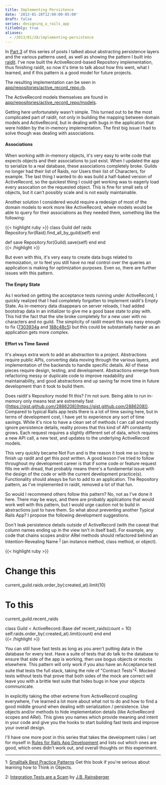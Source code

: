 ```yaml
---
title: Implementing Persistence
date: '2013-01-28T12:00:00-05:00'
draft: false
series: designing_a_rails_app
titleOnly: true
aliases:
  - /2013/01/28/implementing-persistence
---
```


In [Part 3](/articles/2012/07/13/abstract_persistence_logic) of this series of posts I talked about abstracting persistence layers and the various patterns used, as well as showing the pattern I built into [raidit](http://github.com/jasonroelofs/raidit). I've now built the ActiveRecord-based Repository implementation, thus finishing raidit, so now it's time to talk about how this went, what I learned, and if this pattern is a good model for future projects.

The resulting implementation can be seen in [app/repositories/active_record_repo.rb](https://github.com/jasonroelofs/raidit/blob/master/app/repositories/active_record_repo.rb).

The ActiveRecord models themselves are found in [app/repositories/active_record_repo/models](https://github.com/jasonroelofs/raidit/tree/master/app/repositories/active_record_repo/models).

Getting here unfortunately wasn't simple. This turned out to be the most complicated part of raidit, not only in building the mapping between domain models and ActiveRecord, but in dealing with bugs in the application that were hidden by the in-memory implementation. The first big issue I had to solve though was dealing with associations.

#### Associations

When working with in-memory objects, it's very easy to write code that expects objects and their associations to just exist. When I updated the app to serialize to a real database, these associations completely broke. Guilds no longer had their list of Raids, nor Users their list of Characters, for example. The last thing I wanted to do was build a half-baked version of ActiveRecord, so the quickest thing I could get working was to eagerly load every assocation on the requested object. This is fine for small sets of objects, but it can't possibly scale and is not easily maintainable.

Another solution I considered would require a redesign of most of the domain models to work more like ActiveRecord, where models would be able to query for their associations as they needed them, something like the following:

{{< highlight ruby >}}
class Guild
  def raids
    Repository.for(Raid).find_all_by_guild(self)
  end
  
  def save
    Repository.for(Guild).save(self)
  end
end   
{{< /highlight >}}

But even with this, it's very easy to create data bugs related to memoization, or to feel you still have no real control over the queries an application is making for optimization purposes. Even so, there are further issues with this pattern.

#### The Empty State

As I worked on getting the acceptance tests running under ActiveRecord, I quickly realized that I had completely forgotten to implement raidit's Empty State. As in-memory data disappears on server reloads, I had added bootstrap data in an initializer to give me a good base state to play with. This hid the fact that the site broke completely for a new user with no characters and no guild. The simplicity of raidit meant this was easy enough to fix ([7303934a](https://github.com/jasonroelofs/raidit/commit/7303934a7945af01c99430fe0a3faeb92a15d27c)  and [188c48c5](https://github.com/jasonroelofs/raidit/commit/188c48c5d512da2bc167cc02f0a777f147eaa6c4)) but this could be substantially harder as an application gets more complex.

#### Effort vs Time Saved

It's always extra work to add an abstraction to a project. Abstractions require public APIs, converting data moving through the various layers, and implementation of the backends to handle specific details. All of these pieces require design, testing, and development. Abstractions emerge from refactoring messy or duplicate code to improve readability and maintainability, and good abstractions end up saving far more time in future development than it took to build them.

Does raidit's Repository model fit this? I'm not sure. Being able to run in-memory only means test are extremely fast ([https://gist.github.com/2886208](https://gist.github.com/2886208)). Compared to typical Rails app tests there is a lot of time saving here, but in terms of development cost, I have yet to experience any sort of time savings. While it's nice to have a clean set of methods I can call and mostly ignore persistence details, reality proves that this kind of API constantly grows. Each request requires a slightly different set of data, which requires a new API call, a new test, and updates to the underlying ActiveRecord models.

This very quickly became Not Fun and is the reason it took me so long to finish up raidit and get this post written. A good lesson I've tried to follow throughout my development career is that if some code or feature request fills me with dread, that probably means there's a fundamental issue with the design of the code or with the current development practice(s). Functionality should always be fun to add to an application. The Repository pattern, as I've implemented in raidit, removed a lot of that fun.

So would I recommend others follow this pattern? No, not as I've done it here. There may be ways, and there are probably applications that would work well with this pattern, but I would urge caution not to build in abstractions just to have them. So what about preventing another Typical Rails App? I propose the following development suggestions.

Don't leak persistence details outside of ActiveRecord (with the caveat that column names ending up in the view isn't in itself bad). For example, any code that chains scopes and/or ARel methods should refactored behind an Intention-Revealing Name <sup>[1](#footnote)</sup> (an instance method, class method, or object).

{{< highlight ruby >}}
# Change this
current_guild.raids.order_by(:created_at).limit(10)

# To this
current_guild.recent_raids

class Guild < ActiveRecord::Base
  def recent_raids(count = 10)
    self.raids.order_by(:created_at).limit(count)
  end
end   
{{< /highlight >}}

You can still have fast tests as long as you aren't putting data in the database for every test. Have a suite of tests that do talk to the database to ensure that side of the app is working, then use bogus objects or mocks elsewhere. This pattern will only work if you also have an Acceptance test suite that tests the full stack, taking the role of "Contract Tests"<sup>[2](#footnote)</sup>. Mocked tests without tests that prove that both sides of the mock are correct will leave you with a brittle test suite that hides bugs in how your objects communicate.

In explicitly taking the other extreme from ActiveRecord coupling everywhere, I've learned a lot more about what not to do and how to find a good middle ground when dealing with serialization / persistence. Use objects and/or methods to hide implementation details (like ActiveRecord scopes and ARel). This gives you names which provide meaning and intent in your code and give you the hooks to start building fast tests and improve your overall design.

I'll have one more post in this series that takes the development rules I set for myself in [Rules for Rails App Development](/articles/2012/06/05/rules-for-rails-app-development) and lists out which ones are good, which ones didn't work out, and overall thoughts on this experiment.

---

<a name="footnote"></a>
1: [Smalltalk Best Practice Patterns](http://www.amazon.com/Smalltalk-Best-Practice-Patterns-Kent/dp/013476904X) Get this book if you're serious about learning how to Think in Objects.

2: [Integration Tests are a Scam](http://www.infoq.com/presentations/integration-tests-scam) by [J.B. Rainsberger](http://www.jbrains.ca/)
